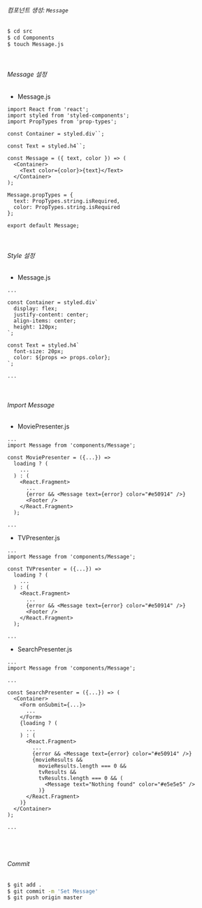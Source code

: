 ###### 컴포넌트 생성: `Message`

```bash
$ cd src
$ cd Components
$ touch Message.js
```

<br>

###### Message 설정

- Message.js

```react
import React from 'react';
import styled from 'styled-components';
import PropTypes from 'prop-types';

const Container = styled.div``;

const Text = styled.h4``;

const Message = ({ text, color }) => (
  <Container>
    <Text color={color}>{text}</Text>
  </Container>
);

Message.propTypes = {
  text: PropTypes.string.isRequired,
  color: PropTypes.string.isRequired
};

export default Message;
```

<br>

###### Style 설정

- Message.js

```react
...

const Container = styled.div`
  display: flex;
  justify-content: center;
  align-items: center;
  height: 120px;
`;

const Text = styled.h4`
  font-size: 20px;
  color: ${props => props.color};
`;

...
```

<br>

###### Import Message

- MoviePresenter.js

```react
...
import Message from 'components/Message';

const MoviePresenter = ({...}) =>
  loading ? (
    ...
  ) : (
    <React.Fragment>
      ...
      {error && <Message text={error} color="#e50914" />}
      <Footer />
    </React.Fragment>
  );

...
```

- TVPresenter.js

```react
...
import Message from 'components/Message';

const TVPresenter = ({...}) =>
  loading ? (
    ...
  ) : (
    <React.Fragment>
      ...
      {error && <Message text={error} color="#e50914" />}
      <Footer />
    </React.Fragment>
  );

...
```

- SearchPresenter.js

```react
...
import Message from 'components/Message';

...

const SearchPresenter = ({...}) => (
  <Container>
    <Form onSubmit={...}>
      ...
    </Form>
    {loading ? (
      ...
    ) : (
      <React.Fragment>
        ...
        {error && <Message text={error} color="#e50914" />}
        {movieResults &&
          movieResults.length === 0 &&
          tvResults &&
          tvResults.length === 0 && (
            <Message text="Nothing found" color="#e5e5e5" />
          )}
      </React.Fragment>
    )}
  </Container>
);

...
```

<br>

<br>

###### Commit

```bash
$ git add .
$ git commit -m 'Set Message'
$ git push origin master
```

<br>

<br>